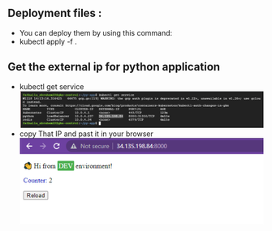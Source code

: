 ## Deployment files : 
* You can deploy them by using this command:
* kubectl apply -f .

## Get the external ip for python application
* kubectl get service 
![home_Page Image](../images/get-svc.jpg)
* copy That IP and past it in your browser
![home_Page Image](../images/browser.jpg)
